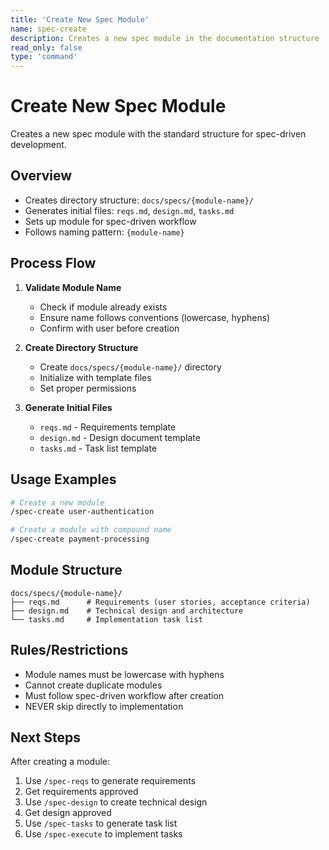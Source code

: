 ```yaml
---
title: 'Create New Spec Module'
name: spec-create
description: Creates a new spec module in the documentation structure
read_only: false
type: 'command'
---
```


# Create New Spec Module

Creates a new spec module with the standard structure for spec-driven development.

## Overview

- Creates directory structure: `docs/specs/{module-name}/`
- Generates initial files: `reqs.md`, `design.md`, `tasks.md`
- Sets up module for spec-driven workflow
- Follows naming pattern: `{module-name}`

## Process Flow

1. **Validate Module Name**
   - Check if module already exists
   - Ensure name follows conventions (lowercase, hyphens)
   - Confirm with user before creation

2. **Create Directory Structure**
   - Create `docs/specs/{module-name}/` directory
   - Initialize with template files
   - Set proper permissions

3. **Generate Initial Files**
   - `reqs.md` - Requirements template
   - `design.md` - Design document template
   - `tasks.md` - Task list template

## Usage Examples

```bash
# Create a new module
/spec-create user-authentication

# Create a module with compound name
/spec-create payment-processing
```

## Module Structure

```
docs/specs/{module-name}/
├── reqs.md      # Requirements (user stories, acceptance criteria)
├── design.md    # Technical design and architecture
└── tasks.md     # Implementation task list
```

## Rules/Restrictions

- Module names must be lowercase with hyphens
- Cannot create duplicate modules
- Must follow spec-driven workflow after creation
- NEVER skip directly to implementation

## Next Steps

After creating a module:
1. Use `/spec-reqs` to generate requirements
2. Get requirements approved
3. Use `/spec-design` to create technical design
4. Get design approved
5. Use `/spec-tasks` to generate task list
6. Use `/spec-execute` to implement tasks